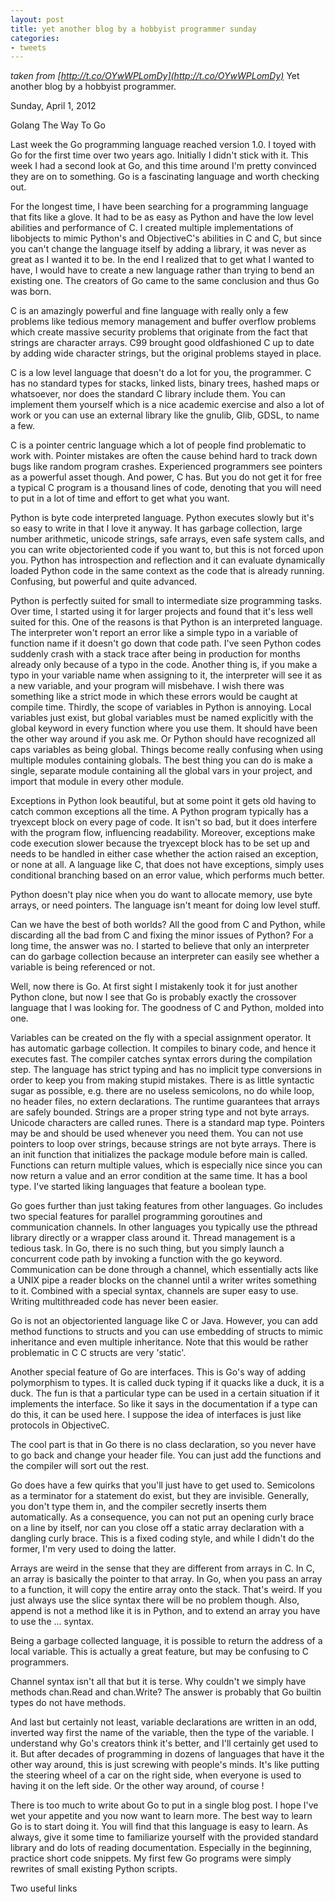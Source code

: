 ```yaml
---
layout: post
title: yet another blog by a hobbyist programmer sunday
categories:
- tweets
---
```

*taken from [http://t.co/OYwWPLomDy](http://t.co/OYwWPLomDy)*
Yet another blog by a hobbyist  programmer.

Sunday, April 1, 2012

Golang The Way To Go

Last week the Go programming language reached version 1.0. I toyed with Go for the first time over two years ago. Initially I didn't stick with it. This week I had a second look at Go, and this time around I'm pretty convinced they are on to something. Go is a fascinating language and worth checking out.

For the longest time, I have been searching for a programming  language that fits like a glove. It had to be as easy as Python and have  the low level abilities and performance of C. I created multiple implementations of libobjects to mimic Python's and ObjectiveC's abilities in C and C, but since you can't change the language itself by adding a library, it was never as great as I wanted it to be. In the end I realized that to get what I wanted to have, I would have to create a new language rather than trying to bend an existing one. The creators of Go came to the same conclusion and thus Go was born.

C is an amazingly powerful and fine language with really only a few problems like tedious memory management and buffer overflow problems which create massive security problems that originate from the fact that strings are character arrays. C99 brought good oldfashioned C up to date by adding wide character strings, but the original problems stayed in place.

C is a low level language that doesn't do a lot for you, the programmer. C has no standard types for stacks, linked lists, binary trees, hashed maps or whatsoever, nor does the standard C library include them. You can implement them yourself which is a nice academic exercise and also a lot of work or you can use an external library like the gnulib, Glib, GDSL, to name a few.

C is a pointer centric language which a lot of people find  problematic to work with. Pointer mistakes are often the cause behind hard to track down bugs like random program crashes. Experienced programmers see pointers as a powerful  asset though. And power, C has. But you do not get it for free a typical C program is a thousand lines of code, denoting that you will need to put in a lot of time and effort to get what you want.

Python is byte code interpreted language. Python executes slowly but it's so easy to write in that I love it anyway. It has garbage collection, large number arithmetic, unicode strings, safe arrays, even safe system calls, and you can write objectoriented code if you want to, but this is not forced upon you. Python has introspection and reflection and it can evaluate dynamically loaded Python code in the same context as the code that is already running. Confusing, but powerful and quite advanced.

Python is perfectly suited for small to intermediate size programming tasks. Over time, I started using it for larger projects and found that it's less well suited for this. One of the reasons is that Python is an interpreted language. The interpreter won't report an error like a simple typo in a variable of function name if it doesn't go down that code path. I've seen Python codes suddenly crash with a stack trace after being in production for months already only because of a typo in the code. Another thing is, if you make a typo in your variable name when assigning to it, the interpreter will see it as a new variable, and your program will misbehave. I wish there was something like a strict mode in which these errors would be caught at compile time. Thirdly, the scope of variables in Python is annoying. Local variables just exist, but global variables must be named explicitly with the global keyword in every function where you use them. It should have been the other way around if you ask me. Or Python should have recognized all caps variables as being global. Things become really confusing when using multiple modules containing globals. The best thing you can do is make a single, separate module containing all the global vars in your project, and import that module in every other module.

Exceptions in Python look beautiful, but at some point it gets old having to catch common exceptions all the time. A Python program typically has a tryexcept block on every page of code. It isn't so bad, but it does interfere with the program flow, influencing readability. Moreover, exceptions make code execution slower because the tryexcept block has to be set up and needs to be handled in either case whether the action raised an exception, or none at all. A language like C, that does not have exceptions, simply uses conditional branching based on an error value, which performs much better.

Python doesn't play nice when you do want to allocate memory, use byte  arrays, or need pointers. The language isn't meant for doing low level  stuff.

Can we have the best of both worlds? All the good from C and Python, while discarding all the bad from C and fixing the minor issues of Python? For a long time, the answer was no. I started to believe that only an interpreter can do garbage collection because an interpreter can easily see whether a variable is being referenced or not.

Well, now there is Go. At first sight I mistakenly took it for just another Python clone, but now I see that Go is probably exactly the crossover language that I was looking for. The goodness of C and Python, molded into one.

Variables can be created on the fly with a special assignment operator. It has automatic garbage collection. It compiles to binary code, and hence it executes fast. The compiler catches syntax errors during the compilation step. The language has strict typing and has no implicit type conversions in order to keep you from making stupid mistakes. There is as little syntactic sugar as possible, e.g. there are no useless semicolons, no do while loop, no header files, no extern declarations. The runtime guarantees that arrays are safely bounded. Strings are a proper string type and not byte arrays. Unicode characters are called runes. There is a standard map type. Pointers may be and should be used whenever you need them. You can not use pointers to loop over strings, because strings are not byte arrays. There is an init function that initializes the package module before main is called. Functions can return multiple values, which is especially nice since you can now return a value and an error condition at the same time. It has a bool type. I've started liking languages that feature a boolean type.

Go goes further than just taking features from other languages. Go includes two special features for parallel programming goroutines and communication channels. In other languages you typically use the pthread library directly or a wrapper class around it. Thread management is a tedious task. In Go, there is no such thing, but you simply launch a concurrent code path by invoking a function with the go keyword. Communication can be done through a channel, which essentially acts like a UNIX pipe a reader blocks on the channel until a writer writes something to it. Combined with a special syntax, channels are super easy to use. Writing multithreaded code has never been easier.

Go is not an objectoriented language like C or Java. However, you can add method functions to structs and you can use embedding of structs to mimic inheritance and even multiple inheritance. Note that this would be rather problematic in C C structs are very 'static'.

Another special feature of Go are interfaces. This is Go's way of adding polymorphism to types. It is called duck typing if it quacks like a duck, it is a duck. The fun is that a particular type can be used in a certain situation if it implements the interface. So like it says in the documentation if a type can do this, it can be used here. I suppose the idea of interfaces is just like protocols in ObjectiveC.

The cool part is that in Go there is no class declaration, so you never have to go back and change your header file. You can just add the functions and the compiler will sort out the rest.

Go does have a few quirks that you'll just have to get used to. Semicolons as a terminator for a statement do exist, but they are invisible. Generally, you don't type them in, and the compiler secretly inserts them automatically. As a consequence, you can not put an opening curly brace on a line by itself, nor can you close off a static array declaration with a dangling curly brace. This is a fixed coding style, and while I didn't do the former, I'm very used to doing the latter.

Arrays are weird in the sense that they are different from arrays in C. In C, an array is basically the pointer to that array. In Go, when you pass an array to a function, it will copy the entire array onto the stack. That's weird. If you just always use the slice syntax there will be no problem though. Also, append is not a method like it is in Python, and to extend an array you have to use the ... syntax.

Being a garbage collected language, it is possible to return the address of a local variable. This is actually a great feature, but may be confusing to C programmers.

Channel syntax isn't all that but it is terse. Why couldn't we simply have methods chan.Read and chan.Write? The answer is probably that Go builtin types do not have methods.

And last but certainly not least, variable declarations are written in an odd, inverted way first the name of the variable, then the type of the variable. I understand why Go's creators think it's better, and I'll certainly get used to it. But after decades of programming in dozens of languages that have it the other way around, this is just screwing with people's minds. It's like putting the steering wheel of a car on the right side, when everyone is used to having it on the left side. Or the other way around, of course !

There is too much to write about Go to put in a single blog post. I hope I've wet your appetite and you now want to learn more. The best way to learn Go is to start doing it. You will find that this language is easy to learn. As always, give it some time to familiarize yourself with the provided standard library and do lots of reading documentation. Especially in the beginning, practice short code snippets. My first few Go programs were simply rewrites of small existing Python scripts.

Two useful links

